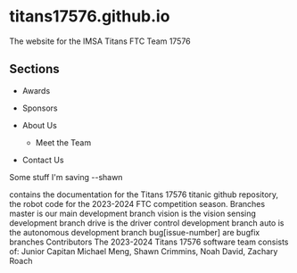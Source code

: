 # titans17576.github.io

The website for the IMSA Titans FTC Team 17576

## Sections

- Awards

- Sponsors

- About Us

	- Meet the Team

- Contact Us


Some stuff I'm saving --shawn

contains the documentation for the Titans 17576 titanic github repository, the robot code for the 2023-2024 FTC competition season.
Branches
master is our main development branch
vision is the vision sensing development branch
drive is the driver control development branch
auto is the autonomous development branch
bug[issue-number] are bugfix branches
Contributors
The 2023-2024 Titans 17576 software team consists of:
Junior Capitan Michael Meng, Shawn Crimmins, Noah David, Zachary Roach
